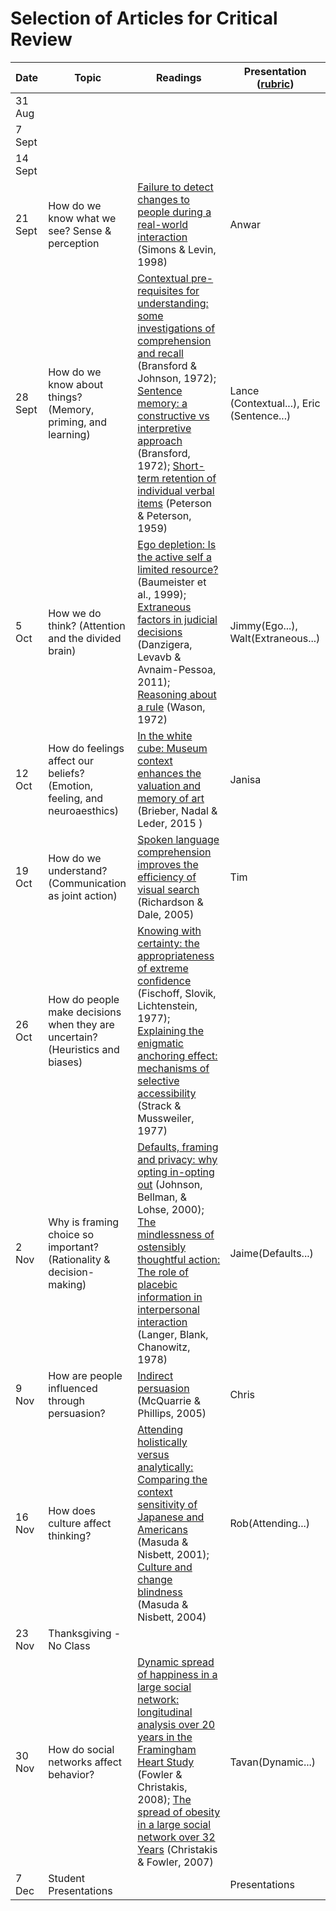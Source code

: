 # Selection of Articles for Critical Review

| Date | Topic | Readings | Presentation ([rubric](https://github.com/ub-idia640-2016/course-materials/blob/master/presentation-critical-review.md)) |
| --- | --- | --- | --- |
|  31 Aug |  |    |   |
|  7 Sept  |  |  |  |
|  14 Sept |  |  |  |
|  21 Sept | How do we know what we see? Sense & perception | [Failure to detect changes to people during a real-world interaction](https://drive.google.com/open?id=0B3SsgcqV1xSSQWZNaERnWmt1TjA) (Simons & Levin, 1998) | Anwar |
| 28 Sept | How do we know about things? (Memory, priming, and learning) | [Contextual pre-requisites for understanding: some investigations of comprehension and recall](https://drive.google.com/open?id=0B3SsgcqV1xSSQWJBb0t2MEk3XzA) (Bransford & Johnson, 1972); [Sentence memory: a constructive vs interpretive approach](https://drive.google.com/open?id=0B3SsgcqV1xSSc2VQVjhkd0pVWkE) (Bransford, 1972); [Short-term retention of individual verbal items](https://drive.google.com/open?id=0B3SsgcqV1xSSZlcwb2FJSlhQeUU) (Peterson & Peterson, 1959) | Lance (Contextual...), Eric (Sentence...) |
| 5 Oct | How we do think? (Attention and the divided brain) | [Ego depletion: Is the active self a limited resource?](https://drive.google.com/open?id=0B3SsgcqV1xSSMmR5OFZwZkFrckE) (Baumeister et al., 1999); [Extraneous factors in judicial decisions](https://drive.google.com/open?id=0B3SsgcqV1xSSMHd4M19QRVJIVlE) (Danzigera, Levavb & Avnaim-Pessoa, 2011); [Reasoning about a rule](https://drive.google.com/open?id=0B3SsgcqV1xSSeDlEZjExMXRONEk) (Wason, 1972) | Jimmy(Ego...), Walt(Extraneous...) |
| 12 Oct | How do feelings affect our beliefs? (Emotion, feeling, and neuroaesthics) |  [In the white cube: Museum context enhances the valuation and memory of art](https://drive.google.com/open?id=0B3SsgcqV1xSSMHF2Zmc4cU1GR2M) (Brieber, Nadal & Leder, 2015 ) | Janisa |
| 19 Oct | How do we understand? (Communication as joint action)  | [Spoken language comprehension improves the efficiency of visual search ](https://drive.google.com/open?id=0B3SsgcqV1xSSWHotbnlPdGpqdlU) (Richardson & Dale, 2005) | Tim |
| 26 Oct | How do people make decisions when they are uncertain? (Heuristics and biases) | [Knowing with certainty: the appropriateness of extreme confidence](https://drive.google.com/open?id=0B3SsgcqV1xSSV2pld0JUblJkcVU) (Fischoff, Slovik, Lichtenstein, 1977); [Explaining the enigmatic anchoring effect: mechanisms of selective accessibility](https://drive.google.com/open?id=0B3SsgcqV1xSSWDRlR21wRVEzVVk) (Strack & Mussweiler, 1977) |  |
| 2 Nov | Why is framing choice so important? (Rationality & decision-making) | [Defaults, framing and privacy: why opting in-opting out](https://drive.google.com/open?id=0B3SsgcqV1xSSRnJZMl9RdTRuZVk) (Johnson, Bellman, & Lohse, 2000); [The mindlessness of ostensibly thoughtful action: The role of placebic information in interpersonal interaction](https://drive.google.com/open?id=0B3SsgcqV1xSSaThlb1NBTXBEaUU) (Langer, Blank, Chanowitz, 1978)  | Jaime(Defaults...) |
| 9 Nov | How are people influenced through persuasion? | [Indirect persuasion](https://drive.google.com/open?id=0B3SsgcqV1xSSVWN0STAzMmtQZk0) (McQuarrie & Phillips, 2005) | Chris |
| 16 Nov  | How does culture affect thinking?  | [Attending holistically versus analytically: Comparing the context sensitivity of Japanese and Americans](https://drive.google.com/open?id=0B3SsgcqV1xSSbjZjYmlVVm14TVE) (Masuda & Nisbett, 2001); [Culture and change blindness](https://drive.google.com/open?id=0B3SsgcqV1xSSdEdPS0JaNXlFNEU) (Masuda & Nisbett, 2004) | Rob(Attending...) |
| 23 Nov | Thanksgiving - No Class |  |  |
| 30 Nov | How do social networks affect behavior?  | [Dynamic spread of happiness in a large social network: longitudinal analysis over 20 years in the Framingham Heart Study](https://drive.google.com/open?id=0B3SsgcqV1xSSNHRJSmhheE0tc2s) (Fowler & Christakis, 2008); [The spread of obesity in a large social network over 32 Years](https://drive.google.com/open?id=0B3SsgcqV1xSSeGtpTnlhaFFzQjg) (Christakis & Fowler, 2007) | Tavan(Dynamic...) |
|  7 Dec | Student Presentations |  | Presentations |
